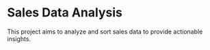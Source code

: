 # Sales Data Analysis 

This project aims to analyze and sort sales data to provide actionable insights. 
